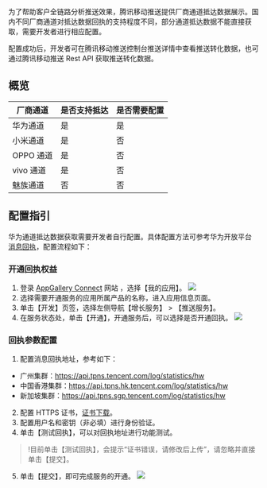 

为了帮助客户全链路分析推送效果，腾讯移动推送提供厂商通道抵达数据展示。国内不同厂商通道对抵达数据回执的支持程度不同，部分通道抵达数据不能直接获取，需要开发者进行相应配置。

配置成功后，开发者可在腾讯移动推送控制台推送详情中查看推送转化数据，也可通过腾讯移动推送 Rest API 获取推送转化数据。

## 概览

| 厂商通道 | 是否支持抵达 | 是否需要配置 |
| -------- | ---------------- | ------------ |
| 华为通道 | 是               | 是           |
| 小米通道 | 是               | 否           |
| OPPO 通道 | 是               | 否           |
| vivo 通道 | 是               | 否           |
| 魅族通道 | 否               | 否           |

## 配置指引

华为通道抵达数据获取需要开发者自行配置。具体配置方法可参考华为开放平台 [消息回执](https://developer.huawei.com/consumer/cn/doc/development/HMS-Guides/push-receipt#h1-1575515478691)，配置流程如下：

### 开通回执权益

1. 登录 [ AppGallery Connect](https://developer.huawei.com/consumer/cn/service/josp/agc/index.html) 网站 ，选择【我的应用】。
![](https://main.qcloudimg.com/raw/d625fe7e497f2bbe0aff0a881a21dc15.png)    
2. 选择需要开通服务的应用所属产品的名称，进入应用信息页面。
3. 单击【开发】页签，选择左侧导航【增长服务】 > 【推送服务】。
4. 在服务状态处，单击【开通】，开通服务后，可以选择是否开通回执。
![](https://main.qcloudimg.com/raw/07a9ae9fc123f6e86fe4ddff5b4de721.png)

### 回执参数配置

1. 配置消息回执地址，参考如下：
  - 广州集群：https://api.tpns.tencent.com/log/statistics/hw
  - 中国香港集群：https://api.tpns.hk.tencent.com/log/statistics/hw
  - 新加坡集群：https://api.tpns.sgp.tencent.com/log/statistics/hw
2. 配置 HTTPS 证书，[证书下载](https://api.tpns.tencent.com/v3/tpnscert/download)。
3. 配置用户名和密钥（非必填）进行身份验证。
4. 单击【测试回执】，可以对回执地址进行功能测试。
>!目前单击【测试回执】，会提示“证书错误，请修改后上传”，请忽略并直接单击【提交】。

5. 单击【提交】，即可完成服务的开通。
![](https://main.qcloudimg.com/raw/d58a7ef52c34e9356a870607cfd9794f.png)

